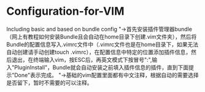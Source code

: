 # Configuration-for-VIM
Including basic and based on bundle config
"->首先安装插件管理器bundle（网上有教程如何安装Bundle且会自动在home目录下创建.vim文件夹），然后将Bundle的配置信息写入.vimrc文件中（.vimrc文件也是在home目录下，如果无法自动创建请手动创建touch .vimrc），在配置信息中特定的位置添加插件信息，然后退出，在终端输入vim，按ESC后，再英文模式下按冒号":",输入"PluginInstall"，Bundle就会自动安装之前填入插件信息的插件，直到下面提示"Done"表示完成。
"->基础的vim配置里面都有中文注释，根据自动的需要选择是否留下，暂时不需要的可以注释。
